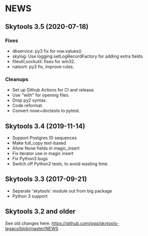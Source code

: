 
# NEWS

## Skytools 3.5 (2020-07-18)

### Fixes

* dbservice: py3 fix for row.values()
* skylog: Use logging.setLogRecordFactory for adding extra fields
* fileutil,sockutil: fixes for win32.
* natsort: py3 fix, improve rules.

### Cleanups

* Set up Github Actions for CI and release.
* Use "with" for opening files.
* Drop py2 syntax.
* Code reformat.
* Convert nose+doctests to pytest.

## Skytools 3.4 (2019-11-14)

* Support Postgres 10 sequences
* Make full\_copy text-based
* Allow None fields in magic\_insert
* Fix iterator use in magic insert
* Fix Python3 bugs
* Switch off Python2 tests, to avoid wasting time.

## Skytools 3.3 (2017-09-21)

* Separate 'skytools' module out from big package
* Python 3 support

## Skytools 3.2 and older

See old changes here:
https://github.com/pgq/skytools-legacy/blob/master/NEWS

